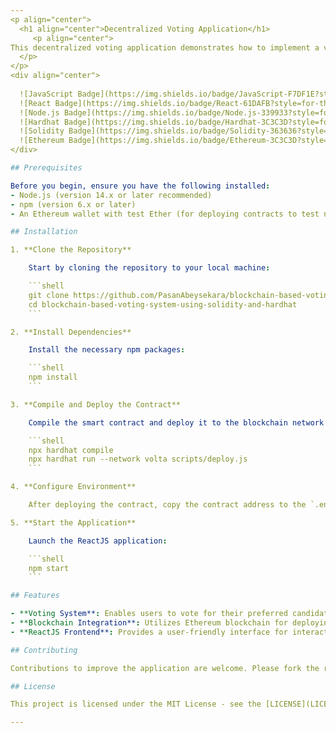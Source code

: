 ```yaml
---
<p align="center">
  <h1 align="center">Decentralized Voting Application</h1>
     <p align="center">
This decentralized voting application demonstrates how to implement a voting system using a Solidity smart contract and a ReactJS frontend. The application allows users to participate in secure and transparent voting, leveraging the Ethereum blockchain for integrity and traceability of votes.
  </p>
</p>
<div align="center">
    
  ![JavaScript Badge](https://img.shields.io/badge/JavaScript-F7DF1E?style=for-the-badge&logo=javascript&logoColor=black)
  ![React Badge](https://img.shields.io/badge/React-61DAFB?style=for-the-badge&logo=react&logoColor=white)
  ![Node.js Badge](https://img.shields.io/badge/Node.js-339933?style=for-the-badge&logo=node.js&logoColor=white)
  ![Hardhat Badge](https://img.shields.io/badge/Hardhat-3C3C3D?style=for-the-badge&logo=hardhat&logoColor=white)
  ![Solidity Badge](https://img.shields.io/badge/Solidity-363636?style=for-the-badge&logo=solidity&logoColor=white)
  ![Ethereum Badge](https://img.shields.io/badge/Ethereum-3C3C3D?style=for-the-badge&logo=ethereum&logoColor=white)
</div>

## Prerequisites

Before you begin, ensure you have the following installed:
- Node.js (version 14.x or later recommended)
- npm (version 6.x or later)
- An Ethereum wallet with test Ether (for deploying contracts to test networks)

## Installation

1. **Clone the Repository**

    Start by cloning the repository to your local machine:

    ```shell
    git clone https://github.com/PasanAbeysekara/blockchain-based-voting-system-using-solidity-and-hardhat
    cd blockchain-based-voting-system-using-solidity-and-hardhat
    ```

2. **Install Dependencies**

    Install the necessary npm packages:

    ```shell
    npm install
    ```

3. **Compile and Deploy the Contract**

    Compile the smart contract and deploy it to the blockchain network (e.g., the Volta test network):

    ```shell
    npx hardhat compile
    npx hardhat run --network volta scripts/deploy.js
    ```

4. **Configure Environment**

    After deploying the contract, copy the contract address to the `.env` file. You may also specify a different blockchain network endpoint in the `hardhat-config.js` file. Ensure your private key and the deployed contract address are correctly set in the `.env` file.

5. **Start the Application**

    Launch the ReactJS application:

    ```shell
    npm start
    ```

## Features

- **Voting System**: Enables users to vote for their preferred candidates in a secure and transparent manner.
- **Blockchain Integration**: Utilizes Ethereum blockchain for deploying and interacting with the smart contract.
- **ReactJS Frontend**: Provides a user-friendly interface for interacting with the voting system.

## Contributing

Contributions to improve the application are welcome. Please fork the repository, make your changes, and submit a pull request.

## License

This project is licensed under the MIT License - see the [LICENSE](LICENSE) file for details.

---
```

